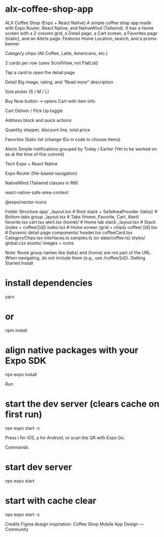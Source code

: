 # alx-coffee-shop-app


ALX Coffee Shop (Expo + React Native)
A simple coffee shop app made with Expo Router, React Native, and NativeWind (Tailwind).
It has a Home screen with a 2-column grid, a Detail page, a Cart screen, a Favorites page (static), and an Alerts page.
Features
Home
Location, search, and a promo banner


Category chips (All Coffee, Latte, Americano, etc.)


2 cards per row (uses ScrollView, not FlatList)


Tap a card to open the detail page


Detail
Big image, rating, and “Read more” description


Size picker (S / M / L)


Buy Now button → opens Cart with item info


Cart
Deliver / Pick Up toggle


Address block and quick actions


Quantity stepper, discount line, total price


Favorites
Static list (change IDs in code to choose items)


Alerts
Simple notifications grouped by Today / Earlier (Yet to be worked on as at the time of this commit)


Tech
Expo + React Native


Expo Router (file-based navigation)


NativeWind (Tailwind classes in RN)


react-native-safe-area-context


@expo/vector-icons



Folder Structure
app/
  _layout.tsx                 # Root stack + SafeAreaProvider
  (tabs)/                     # Bottom tabs group
    _layout.tsx               # Tabs (Home, Favorite, Cart, Alert)
    favorite.tsx
    cart.tsx
    alert.tsx
    (home)/                   # Home tab stack
      _layout.tsx             # Stack (index + coffee/[id])
      index.tsx               # Home screen (grid + chips)
      coffee/
        [id].tsx              # Dynamic detail page
components/
  header.tsx
  coffeeCard.tsx
  CategoryChips.tsx
interfaces.ts
samples.ts (or data/coffee.ts)
styles/
  global.css
assets/
  images + icons

Note: Route group names like (tabs) and (home) are not part of the URL.
 When navigating, do not include them (e.g., use /coffee/[id]).
Getting Started
Install
# install dependencies
yarn
# or
npm install

# align native packages with your Expo SDK
npx expo install

Run
# start the dev server (clears cache on first run)
npx expo start -c

Press i for iOS, a for Android, or scan the QR with Expo Go.

Commands
# start dev server
npx expo start

# start with cache clear
npx expo start -c

Credits
Figma design inspiration:
 Coffee Shop Mobile App Design — Community

